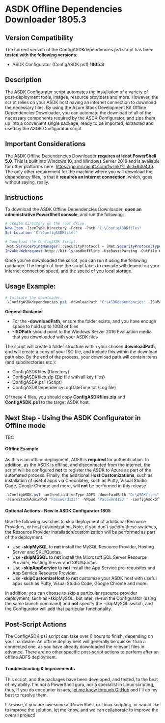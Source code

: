 ASDK Offline Dependencies Downloader 1805.3
==============

Version Compatibility
-----------
The current version of the ConfigASDKdependencies.ps1 script has been **tested with the following versions**:
* ASDK Configurator (ConfigASDK.ps1) **1805.3**

Description
-----------
The ASDK Configurator script automates the installation of a variety of post-deployment tools, images, resource providers and more. However, the script relies on your ASDK host having an internet connection to download the necessary files. By using the Azure Stack Development Kit Offline Dependencies Downloader, you can automate the download of all of the necessary components required by the ASDK Configurator, and zips them up into a convenient single package, ready to be imported, extracted and used by the ASDK Configurator script.

Important Considerations
------------
The ASDK Offline Dependencies Downloader **requires at least PowerShell 5.0**. This is built into Windows 10, and Windows Server 2016 and is available for other platforms here: <https://go.microsoft.com/fwlink/?linkid=830436>.  The only other requirement for the machine where you will download the dependency files, is that it **requires an internet connection**, which, goes without saying, really.

Instructions
------------
To download the ASDK Offline Dependencies Downloader, **open an administrative PowerShell console**, and run the following:

```powershell
# Create directory on the root drive.
New-Item -ItemType Directory -Force -Path "C:\ConfigASDKfiles"
Set-Location "C:\ConfigASDKfiles"

# Download the ConfigASDK Script.
[Net.ServicePointManager]::SecurityProtocol = [Net.SecurityProtocolType]::Tls12
Invoke-Webrequest http://bit.ly/asdkoffline -UseBasicParsing -OutFile ConfigASDKdependencies.ps1
```

Once you've downloaded the script, you can run it using the following guidance. The length of time the script takes to execute will depend on your internet connection speed, and the speed of you local storage.

Usage Example:
-------------

```powershell
# Initiate the downloader.
.\ConfigASDKdependencies.ps1 -downloadPath "C:\ASDKdependencies" -ISOPath "C:\WS2016EVAL.iso"
```

**General Guidance**
* For the **-downloadPath**, ensure the folder exists, and you have enough space to hold up to 10GB of files
* **-ISOPath** should point to the Windows Server 2016 Evaluation media that you downloaded with your ASDK files

The script will create a folder structure within your chosen **downloadPath**, and will create a copy of your ISO file, and include this within the download path also. By the end of the process, your download path will contain items (and subdirectories etc.):
* ConfigASDKfiles (Directory)
* ConfigASDKfiles.zip (Zip file with all key files)
* ConfigASDK.ps1 (Script)
* ConfigASDKDependencyLogDateTime.txt (Log file)

Of these 4 files, you should copy **ConfigASDKfiles.zip** and **ConfigASDK.ps1** to the target ASDK host.

Next Step - Using the ASDK Configurator in Offline mode
-------------

TBC

#### Offline Example ####

As this is an offline deployment, ADFS is **required** for authentication. In addition, as the ASDK is offline, and disconnected from the internet, the script will be configured **not** to register the ASDK to Azure as part of the automated process. Finally, the additional **Host Customizations**, such as installation of useful apps via Chocolatey, such as Putty, Visual Studio Code, Google Chrome and more, will **not** be performed in this release.

```powershell
.\ConfigASDK.ps1 -authenticationType ADFS -downloadPath "D:\ASDKfiles" -ISOPath "D:\WS2016EVALISO.iso" `
-azureStackAdminPwd "Passw0rd123!" -VMpwd "Passw0rd123!" -configAsdkOfflinePath "D:\ConfigASDKfiles.zip"
```

#### Optional Actions - New in ASDK Configurator 1805 ####

Use the following switches to skip deployment of additional Resource Providers, or host customization. Note, if you don't specify these switches, the Resource Provider installation/customization will be performed as part of the deployment.

* Use **-skipMySQL** to **not** install the MySQL Resource Provider, Hosting Server and SKU/Quotas.
* Use **-skipMSSQL** to **not** install the Microsoft SQL Server Resource Provider, Hosting Server and SKU/Quotas.
* Use **-skipAppService** to **not** install the App Service pre-requisites and App Service Resource Provider.
* Use **-skipCustomizeHost** to **not** customize your ASDK host with useful apps such as Putty, Visual Studio Code, Google Chrome and more.

In addition, you can choose to skip a particular resource provider deployment, such as -skipMySQL, but later, re-run the Configurator (using the same launch command) and **not** specify the -skipMySQL switch, and the Configurator will add that particular functionality.

Post-Script Actions
-------------------
The ConfigASDK.ps1 script can take over 6 hours to finish, depending on your hardware. An offline deployment will generally be quicker than a connected one, as you have already downloaded the relevant files in advance.  There are no other specific post-script actions to perform after an offline ADFS deployment.

#### Troubleshooting & Improvements ####
This script, and the packages have been developed, and tested, to the best of my ability.  I'm not a PowerShell guru, nor a specialist in Linux scripting, thus, if you do encounter issues, [let me know through GitHub](<../../issues>) and I'll do my best to resolve them.

Likewise, if you are awesome at PowerShell, or Linux scripting, or would like to improve the solution, let me know, and we can collaborate to improve the overall project!